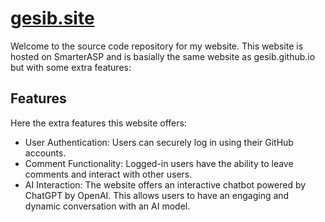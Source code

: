 # [gesib.site](https://gesib.site/)

Welcome to the source code repository for my website. This website is hosted on SmarterASP and is basially the same website as gesib.github.io but with some extra features:

## Features
Here the extra features this website offers:

- User Authentication: Users can securely log in using their GitHub accounts.
- Comment Functionality: Logged-in users have the ability to leave comments and interact with other users.
- AI Interaction: The website offers an interactive chatbot powered by ChatGPT by OpenAI. This allows users to have an engaging and dynamic conversation with an AI model.
